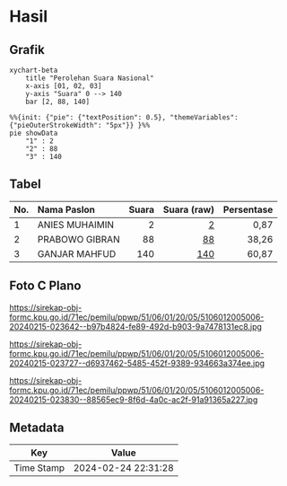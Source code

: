 # Hasil

## Grafik

```mermaid
xychart-beta
    title "Perolehan Suara Nasional"
    x-axis [01, 02, 03]
    y-axis "Suara" 0 --> 140
    bar [2, 88, 140]
```

```mermaid
%%{init: {"pie": {"textPosition": 0.5}, "themeVariables": {"pieOuterStrokeWidth": "5px"}} }%%
pie showData
    "1" : 2
    "2" : 88
    "3" : 140
```

## Tabel

| No. | Nama Paslon    | Suara | Suara (raw) | Persentase |
|:--- |:-------------- | -----:| -----------:| ----------:|
| 1   | ANIES MUHAIMIN | 2     | [2][p-1]    | 0,87       |
| 2   | PRABOWO GIBRAN | 88    | [88][p-2]   | 38,26      |
| 3   | GANJAR MAHFUD  | 140   | [140][p-3]  | 60,87      |


[p-1]: https://github.com/gigit-pemilu/pemilu-2024/blob/main/pilpres/hitung-suara/sub/51-bali/sub/06-bangli/sub/01-susut/sub/2005-sulahan/sub/006-tps/sub/paslon-1.txt
[p-2]: https://github.com/gigit-pemilu/pemilu-2024/blob/main/pilpres/hitung-suara/sub/51-bali/sub/06-bangli/sub/01-susut/sub/2005-sulahan/sub/006-tps/sub/paslon-2.txt
[p-3]: https://github.com/gigit-pemilu/pemilu-2024/blob/main/pilpres/hitung-suara/sub/51-bali/sub/06-bangli/sub/01-susut/sub/2005-sulahan/sub/006-tps/sub/paslon-3.txt

## Foto C Plano

https://sirekap-obj-formc.kpu.go.id/71ec/pemilu/ppwp/51/06/01/20/05/5106012005006-20240215-023642--b97b4824-fe89-492d-b903-9a7478131ec8.jpg

https://sirekap-obj-formc.kpu.go.id/71ec/pemilu/ppwp/51/06/01/20/05/5106012005006-20240215-023727--d6937462-5485-452f-9389-934663a374ee.jpg

https://sirekap-obj-formc.kpu.go.id/71ec/pemilu/ppwp/51/06/01/20/05/5106012005006-20240215-023830--88565ec9-8f6d-4a0c-ac2f-91a91365a227.jpg


## Metadata

| Key        | Value               |
| ---------- | ------------------- |
| Time Stamp | 2024-02-24 22:31:28 |



